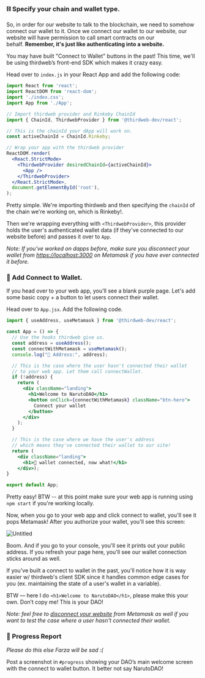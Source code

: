 ### ⛓ Specify your chain and wallet type.

So, in order for our website to talk to the blockchain, we need to somehow connect our wallet to it. Once we connect our wallet to our website, our website will have permission to call smart contracts on our behalf. **Remember, it's just like authenticating into a website.**

You may have built "Connect to Wallet" buttons in the past! This time, we'll be using thirdweb’s front-end SDK which makes it crazy easy.

Head over to `index.js` in your React App and add the following code:

```jsx
import React from 'react';
import ReactDOM from 'react-dom';
import './index.css';
import App from './App';

// Import thirdweb provider and Rinkeby ChainId
import { ChainId, ThirdwebProvider } from '@thirdweb-dev/react';

// This is the chainId your dApp will work on.
const activeChainId = ChainId.Rinkeby;

// Wrap your app with the thirdweb provider
ReactDOM.render(
  <React.StrictMode>
    <ThirdwebProvider desiredChainId={activeChainId}>
      <App />
    </ThirdwebProvider>
  </React.StrictMode>,
  document.getElementById('root'),
);
```

Pretty simple. We're importing thirdweb and then specifying the `chainId` of the chain we're working on, which is Rinkeby!.

Then we're wrapping everything with `<ThirdwebProvider>`, this provider holds the user's authenticated wallet data (if they've connected to our website before) and passes it over to `App`.

*Note: If you've worked on dapps before, make sure you disconnect your wallet from [https://localhost:3000](https://localhost:3000) on Metamask if you have ever connected it before.*

### 🌟 Add Connect to Wallet.

If you head over to your web app, you'll see a blank purple page. Let's add some basic copy + a button to let users connect their wallet.

Head over to `App.jsx`. Add the following code.

```jsx
import { useAddress, useMetamask } from '@thirdweb-dev/react';

const App = () => {
  // Use the hooks thirdweb give us.
  const address = useAddress();
  const connectWithMetamask = useMetamask();
  console.log("👋 Address:", address);

  // This is the case where the user hasn't connected their wallet
  // to your web app. Let them call connectWallet.
  if (!address) {
    return (
      <div className="landing">
        <h1>Welcome to NarutoDAO</h1>
        <button onClick={connectWithMetamask} className="btn-hero">
          Connect your wallet
        </button>
      </div>
    );
  }

  // This is the case where we have the user's address
  // which means they've connected their wallet to our site!
  return (
    <div className="landing">
      <h1>👀 wallet connected, now what!</h1>
    </div>);
}

export default App;
```

Pretty easy! BTW -- at this point make sure your web app is running using `npm start` if you're working locally.

Now, when you go to your web app and click connect to wallet, you'll see it pops Metamask! After you authorize your wallet, you'll see this screen:

![Untitled](https://i.imgur.com/oDG9uiz.png)

Boom. And if you go to your console, you'll see it prints out your public address. If you refresh your page here, you'll see our wallet connection sticks around as well.

If you've built a connect to wallet in the past, you'll notice how it is way easier w/ thirdweb's client SDK since it handles common edge cases for you (ex. maintaining the state of a user's wallet in a variable). 

BTW — here I do `<h1>Welcome to NarutoDAO</h1>`, please make this your own. Don’t copy me! This is your DAO!

*Note: feel free to [disconnect your website](https://metamask.zendesk.com/hc/en-us/articles/360059535551-Disconnect-wallet-from-Dapp) from Metamask as well if you want to test the case where a user hasn't connected their wallet.* 

### 🚨 Progress Report

*Please do this else Farza will be sad :(*

Post a screenshot in `#progress` showing your DAO’s main welcome screen with the connect to wallet button. It better not say NarutoDAO!
